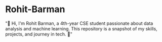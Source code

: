 # Rohit-Barman
"👋 Hi, I'm Rohit Barman, a 4th-year CSE student passionate about data analysis and machine learning. This repository is a snapshot of my skills, projects, and journey in tech. 🚀"
